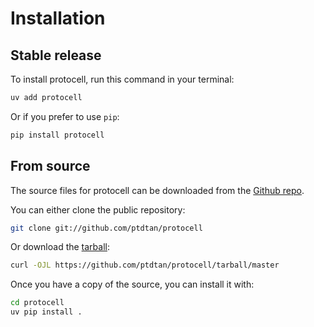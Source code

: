 # Installation

## Stable release

To install protocell, run this command in your terminal:

```sh
uv add protocell
```

Or if you prefer to use `pip`:

```sh
pip install protocell
```

## From source

The source files for protocell can be downloaded from the [Github repo](https://github.com/ptdtan/protocell).

You can either clone the public repository:

```sh
git clone git://github.com/ptdtan/protocell
```

Or download the [tarball](https://github.com/ptdtan/protocell/tarball/master):

```sh
curl -OJL https://github.com/ptdtan/protocell/tarball/master
```

Once you have a copy of the source, you can install it with:

```sh
cd protocell
uv pip install .
```
